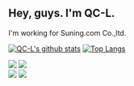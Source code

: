## Hey, guys. I'm QC-L.

I'm working for Suning.com Co.,ltd.

[![QC-L's github stats](https://github-readme-stats.vercel.app/api?username=QC-L&title_color=1abc9c&icon_color=1abc9c&text_color=798795&bg_color=2c3e50)](https://github.com/QC-L)
[![Top Langs](https://github-readme-stats.vercel.app/api/top-langs/?username=QC-L&layout=compact&hide=Objective-C&title_color=1abc9c&icon_color=1abc9c&text_color=798795&bg_color=2c3e50)](https://github.com/QC-L)

<div class="half">
  <a href="https://github.com/remaxjs/remax"><img src="https://github-readme-stats.vercel.app/api/pin/?username=remaxjs&repo=remax&title_color=fff&icon_color=1abc9c&text_color=798795&bg_color=2c3e50&show_owner=true"/></a>
  <a href="https://github.com/remaxjs/create-remax-app"><img src="https://github-readme-stats.vercel.app/api/pin/?username=remaxjs&repo=create-remax-app&title_color=fff&icon_color=1abc9c&text_color=798795&bg_color=2c3e50&show_owner=true"/></a>
</div>
<div class="half">
  <a href="https://github.com/reactjs/zh-hans.reactjs.org"><img src="https://github-readme-stats.vercel.app/api/pin/?username=reactjs&repo=zh-hans.reactjs.org&title_color=fff&icon_color=1abc9c&text_color=798795&bg_color=2c3e50&show_owner=true"/></a>
  <a href="https://github.com/docschina/webpack.js.org"><img src="https://github-readme-stats.vercel.app/api/pin/?username=docschina&repo=webpack.js.org&title_color=fff&icon_color=1abc9c&text_color=798795&bg_color=2c3e50&show_owner=true"/></a>
</div>
